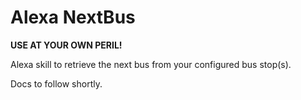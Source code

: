 # Alexa NextBus
**USE AT YOUR OWN PERIL!**

Alexa skill to retrieve the next bus from your configured bus stop(s).

Docs to follow shortly.